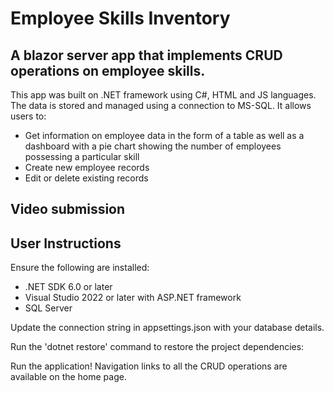 # Employee Skills Inventory

## A blazor server app that implements CRUD operations on employee skills.

This app was built on .NET framework using C#, HTML and JS languages. The data is stored and managed using a connection to MS-SQL. It allows users to:
- Get information on employee data in the form of a table as well as a dashboard with a pie chart showing the number of employees possessing a particular skill
- Create new employee records
- Edit or delete existing records

## Video submission

## User Instructions

Ensure the following are installed:

- .NET SDK 6.0 or later
- Visual Studio 2022 or later with ASP.NET framework
- SQL Server

Update the connection string in appsettings.json with your database details.

Run the 'dotnet restore' command to restore the project dependencies:

Run the application! Navigation links to all the CRUD operations are available on the home page.




